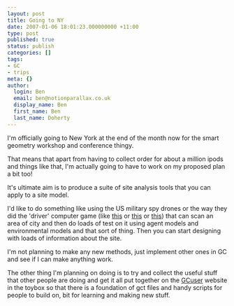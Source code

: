 ```yaml
---
layout: post
title: Going to NY
date: 2007-01-06 18:01:23.000000000 +11:00
type: post
published: true
status: publish
categories: []
tags:
- GC
- trips
meta: {}
author:
  login: Ben
  email: ben@notionparallax.co.uk
  display_name: Ben
  first_name: Ben
  last_name: Doherty
---
```

<p >I'm officially going to New York at the end of the month now for the smart geometry workshop and conference thingy.</p>
<p >That means that apart from having to collect order for about a million ipods and things like that, I'm actually going to have to work on my proposed plan a bit too!</p>
<p >It's ultimate aim is to produce a suite of site analysis tools that you can apply to a site model.</p>
<p >I'd like to do something like using the US military spy drones   or the way they did the 'driver' computer game (like  <a title="funny wings" target="_blank" href="http://www.newscientist.com/article.ns?id=dn7903">this</a> or  <a target="_blank" href="http://www.newscientisttech.com/article/dn9328">this</a> or  <a target="_blank" href="http://digitalurban.blogspot.com/2006/03/microsoft-live-local-technology.html">this</a>) that can scan an area of city and then do loads of test on it using agent models and environmental models and that sort of thing. Then you can start designing with loads of information about the site.</p>
<p >I'm not planning to make any new methods, just implement other ones in GC and see if I can make anything work.</p>
<p >The other thing I'm planning on doing is to try and collect the useful stuff that other people are doing and get it all put together on the <a href="http://www.gcuser.com/">GCuser</a> website in the toybox so that there is a foundation of gct files and handy scripts for people to build on, bit for learning and making new stuff.</p>
